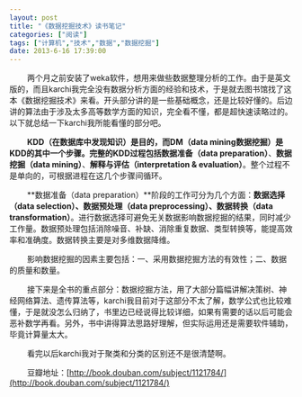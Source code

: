 ```yaml
---
layout: post
title: "《数据挖掘技术》读书笔记"
categories: ["阅读"]
tags: ["计算机","技术","数据","数据挖掘"]
date: 2013-6-16 17:39:00
---
```

&nbsp;&nbsp;&nbsp;&nbsp;&nbsp;&nbsp;&nbsp;&nbsp;两个月之前安装了weka软件，想用来做些数据整理分析的工作。由于是英文版的，而且karchi我完全没有数据分析方面的经验和技术，于是就去图书馆找了这本《数据挖掘技术》来看。开头部分讲的是一些基础概念，还是比较好懂的。后边讲的算法由于涉及太多高等数学方面的知识，完全看不懂，都是超快速读略过的。以下就总结一下karchi我所能看懂的部分吧。

&nbsp;&nbsp;&nbsp;&nbsp;&nbsp;&nbsp;&nbsp;&nbsp;**KDD（在数据库中发现知识）**是目的，而**DM（data mining数据挖掘）**是KDD的其中一个步骤。完整的KDD过程包括**数据准备（data preparation）**、**数据挖掘（data mining）**、**解释与评估（interpretation & evaluation）**。整个过程不是单向的，可根据进程在这几个步骤间循环。

&nbsp;&nbsp;&nbsp;&nbsp;&nbsp;&nbsp;&nbsp;&nbsp;**数据准备（data preparation）**阶段的工作可分为几个方面：**数据选择（data selection）、数据预处理（data preprocessing）、数据转换（data transformation）**。进行数据选择可避免无关数据影响数据挖掘的结果，同时减少工作量。数据预处理包括消除噪音、补缺、消除重复数据、类型转换等，能提高效率和准确度。数据转换主要是对多维数据降维。

&nbsp;&nbsp;&nbsp;&nbsp;&nbsp;&nbsp;&nbsp;&nbsp;影响数据挖掘的因素主要包括：一、采用数据挖掘方法的有效性；二、数据的质量和数量。

&nbsp;&nbsp;&nbsp;&nbsp;&nbsp;&nbsp;&nbsp;&nbsp;接下来是全书的重点部分：数据挖掘方法，用了大部分篇幅讲解决策树、神经网络算法、遗传算法等，karchi我目前对于这部分不太了解，数学公式也比较难懂，于是就没怎么归纳了，书里边已经说得比较详细，如果有需要的话以后可能会恶补数学再看。另外，书中讲得算法思路好理解，但实际运用还是需要软件辅助，毕竟计算量太大。

&nbsp;&nbsp;&nbsp;&nbsp;&nbsp;&nbsp;&nbsp;&nbsp;看完以后karchi我对于聚类和分类的区别还不是很清楚啊。

&nbsp;&nbsp;&nbsp;&nbsp;&nbsp;&nbsp;&nbsp;&nbsp;豆瓣地址：[http://book.douban.com/subject/1121784/](http://book.douban.com/subject/1121784/)
